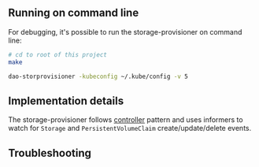 ## Running on command line

For debugging, it's possible to run the storage-provisioner on command line:

```sh
# cd to root of this project
make

dao-storprovisioner -kubeconfig ~/.kube/config -v 5
```

## Implementation details

The storage-provisioner follows [controller](https://github.com/kubernetes/community/blob/master/contributors/devel/controllers.md) pattern and uses informers to watch for `Storage` and `PersistentVolumeClaim` create/update/delete events.

## Troubleshooting
